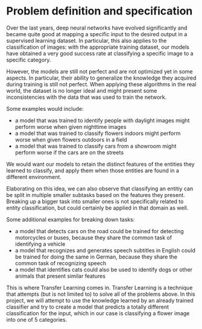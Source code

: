 # Problem definition and specification

Over the last years, deep neural networks have evolved significantly and became quite good at mapping a specific input to the desired output in a supervised learning dataset. In particular, this also applies to the classification of images: with the appropriate training dataset, our models have obtained a very good success rate at classifying a specific image to a specific category. 

However, the models are still not perfect and are not optimized yet in some aspects. In particular, their ability to generalize the knowledge they acquired during training is still not perfect. When applying these algorithms in the real world, the dataset is no longer ideal and might present some inconsistencies with the data that was used to train the network. 

Some examples would include:

- a model that was trained to identify people with daylight images might perform worse when given nighttime images
- a model that was trained to classify flowers indoors might perform worse when given flowers outdoors in a field
- a model that was trained to classify cars from a showroom might perform worse if the cars are on the streets

We would want our models to retain the distinct features of the entities they learned to classify, and apply them when those entities are found in a different environment. 

Elaborating on this idea, we can also observe that classifying an entitiy can be split in multiple smaller subtasks based on the features they present. Breaking up a bigger task into smaller ones is not specifically related to entity classification, but could certainly be applied in that domain as well.

Some additional examples for breaking down tasks:

- a model that detects cars on the road could be trained for detecting motorcycles or buses, because they share the common task of identifying a vehicle
- a model that recognizes and generates speech subtitles in English could be trained for doing the same in German, because they share the common task of recognizing speech
- a model that identifies cats could also be used to identify dogs or other animals that present similar features

This is where Transfer Learning comes in. Transfer Learning is a technique that attempts (but is not limited to) to solve all of the problems above. In this project, we will attempt to use the knowledge learned by an already trained classifier and try to create a model that predicts a totally different classification for the input, which in our case is classifying a flower image into one of 5 categories.